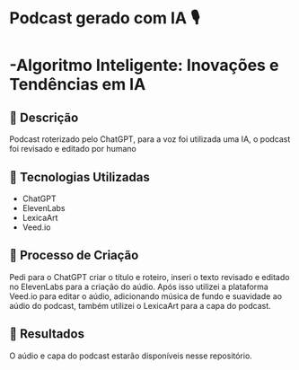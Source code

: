 # Podcast gerado com IA 🎙️

# -Algoritmo Inteligente: Inovações e Tendências em IA

## 📒 Descrição
Podcast roterizado pelo ChatGPT, para a voz foi utilizada uma IA, o podcast foi revisado e editado por humano

## 🤖 Tecnologias Utilizadas
- ChatGPT
- ElevenLabs
- LexicaArt
- Veed.io
  
## 🧐 Processo de Criação
Pedi para o ChatGPT criar o título e roteiro, inseri o texto revisado e editado no ElevenLabs para a criação do aúdio. Após isso utilizei a plataforma Veed.io para editar o aúdio, adicionando música de fundo e suavidade ao aúdio do podcast, também utilizei o LexicaArt para a capa do podcast.

## 🚀 Resultados
O aúdio e capa do podcast estarão disponíveis nesse repositório.
